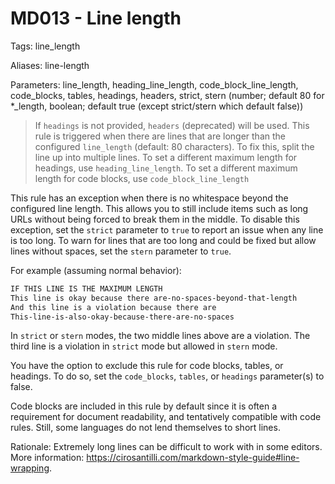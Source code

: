 # MD013 - Line length

Tags: line_length

Aliases: line-length

<!-- markdownlint-disable line-length -->

Parameters: line_length, heading_line_length, code_block_line_length, code_blocks, tables, headings, headers, strict, stern (number; default 80 for *_length, boolean; default true (except strict/stern which default false))

<!-- markdownlint-restore -->

> If `headings` is not provided, `headers` (deprecated) will be used.
This rule is triggered when there are lines that are longer than the
configured `line_length` (default: 80 characters). To fix this, split the line
up into multiple lines. To set a different maximum length for headings, use
`heading_line_length`. To set a different maximum length for code blocks, use
`code_block_line_length`

This rule has an exception when there is no whitespace beyond the configured
line length. This allows you to still include items such as long URLs without
being forced to break them in the middle. To disable this exception, set the
`strict` parameter to `true` to report an issue when any line is too long.
To warn for lines that are too long and could be fixed but allow lines without
spaces, set the `stern` parameter to `true`.

For example (assuming normal behavior):

```markdown
IF THIS LINE IS THE MAXIMUM LENGTH
This line is okay because there are-no-spaces-beyond-that-length
And this line is a violation because there are
This-line-is-also-okay-because-there-are-no-spaces
```

In `strict` or `stern` modes, the two middle lines above are a violation. The
third line is a violation in `strict` mode but allowed in `stern` mode.

You have the option to exclude this rule for code blocks, tables, or headings.
To do so, set the `code_blocks`, `tables`, or `headings` parameter(s) to false.

Code blocks are included in this rule by default since it is often a
requirement for document readability, and tentatively compatible with code
rules. Still, some languages do not lend themselves to short lines.

Rationale: Extremely long lines can be difficult to work with in some editors.
More information: <https://cirosantilli.com/markdown-style-guide#line-wrapping>.